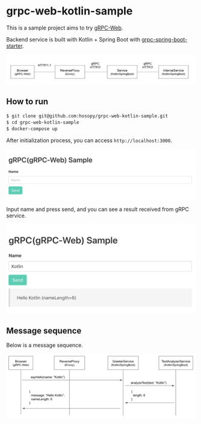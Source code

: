 # grpc-web-kotlin-sample

This is a sample project aims to try [gRPC-Web](https://github.com/grpc/grpc-web).

Backend service is built with Kotlin + Spring Boot with [grpc-spring-boot-starter](https://github.com/LogNet/grpc-spring-boot-starter).

![Architecture](architecture.png)

## How to run

```sh
$ git clone git@github.com:hosopy/grpc-web-kotlin-sample.git
$ cd grpc-web-kotlin-sample
$ docker-compose up
```

After initialization process, you can access `http://localhost:3000`.

![Web](web.png)

Input name and press send, and you can see a result received from gRPC service.

![Web result](web_result.png)

## Message sequence

Below is a message sequence.

![Sequence](sequence.png)
